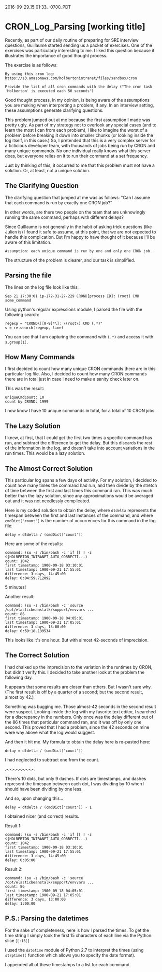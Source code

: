 2016-09-29_15:01:33_-0700_PDT
# CRON_Log_Parsing [working title]

Recently, as part of our daily routine of preparing for SRE interview
questions, Guillaume started sending us a packet of exercises. One of
the exercises was particularly interesting to me. I liked this
question because it illustrates the importance of good thought process.

The exercise is as follows:

```
By using this cron log:
https://s3.amazonaws.com/holbertonintranet/files/sandbox/cron

Provide the list of all cron commands with the delay ("The cron task
'Holberton' is executed each 50 seconds")
```
Good thought process, in my opinion, is being aware of the assumptions
you are making when interpreting a problem, if any. In an interview
setting, these assumptions generate clarifying questions.

This problem jumped out at me because the first assumption I made was
pretty ugly. As part of my strategy not to overlook any special cases
(and to learn the most I can from each problem), I like
to imagine the worst of a problem before breaking it down into smaller
chunks (or looking inside the log itself, in this case.)  So, I
pretended that this is a very complex server for a ficticious
developer team, with thousands of jobs being run by CRON and many
unique commands. No one individual really knows what this server does,
but everyone relies on it to run their command at a set frequency.

Just by thinking of this, it occurred to me that this problem must not
have a solution. Or, at least, not a unique solution.

## The Clarifying Question

The clarifying question that jumped at me was as follows: "Can I
assume that each command is run by exactly one CRON job?"

In other words, are there two people on the team that are unknowingly
running the same command, perhaps with different delays?

Since Guillaume is not generally in the habit of asking trick
questions (like Julien is) I found it safe to assume, at this point,
that we are not expected to handle this complication. But I'm happy to
have thought of it because I'll be aware of this limitation.

```
Assumption: each unique command is run by one and only one CRON job.
```

The structure of the problem is clearer, and our task is simplified.

## Parsing the file

The lines on the log file look like this:

`Sep 21 17:30:01 ip-172-31-27-229 CROND[process ID]: (root) CMD some_command`

Using python's regular expressions module, I parsed the file with the following search:

```
regexp = "CROND\[[0-9]*\]: \(root\) CMD (.*)"
s = re.search(regexp, line)
```

You can see that I am capturing the command with `(.*)` and access it
with `s.group(1)`.

## How Many Commands

I first decided to count how many unique CRON commands there are in
this particular log file. Also, I decided to count how many CRON
commands there are in total just in case I need to make a sanity check
later on.

This was the result:

```
uniqueCmdCount: 10
count by CROND: 1999
```

I now know I have 10 unique commands in total, for a total of 10 CRON
jobs.

## The Lazy Solution

I knew, at first, that I could get the first two times a specific
command has run, and subtract the difference to get the delay.  But
this discards the rest of the information in the log, and doesn't take
into account variations in the run times. This would be a lazy solution.

## The Almost Correct Solution

This particular log spans a few days of activity. For my solution, I
decided to count how many times the command had run, and then divide
by the stretch of time between the first and last times this command
ran. This was much better than the lazy solution, since any
approximations would be averaged out and it was not needlessly complicated.

Here is my coded solution to obtain the delay, where `dtdelta`
represents the timespan between the first and last instances of the
command, and where `cmdDict["count"]` is the number of occurrences for
this command in the log file:

`delay = dtdelta / (cmdDict["count"])`

Here are some of the results:

```
command: (su -s /bin/bash -c 'if [[ ! -z ${HOLBERTON_INTRANET_AUTO_CORRECTI...)
count: 1042
first timestamp: 1900-09-18 03:10:01
last timestamp: 1900-09-21 17:55:01
difference: 3 days, 14:45:00
delay: 0:04:59.712092
```

5 minutes!

Another result:

```
command: (su -s /bin/bash -c 'source /opt/elasticbeanstalk/support/envvars ...
count: 86
first timestamp: 1900-09-18 04:05:01
last timestamp: 1900-09-21 17:05:01
difference: 3 days, 13:00:00
delay: 0:59:18.139534
```

This looks like it's one hour. But with almost 42-seconds of imprecision.

## The Correct Solution

I had chalked up the imprecision to the variation in the runtimes by
CRON, but didn't verify this. I decided to take another look at the
problem the following day.

It appears that some results are closer than others. But I wasn't sure
why. (The first result is off by a quarter of a second; but the second
result, almost by 42.)

Something was bugging me. Those almost-42 seconds in the second result
were suspect. Looking inside the log with my favorite text editor, I
searched for a discrepancy in the numbers. Only once was the delay
different out of the 86 times that particular command ran, and it was
off by only one second. This proved that I had a problem, since the 42
seconds on mine were way above what the log would suggest.

And then it hit me. My formula to obtain the delay here is re-pasted here:

`delay = dtdelta / (cmdDict["count"])`

I had neglected to subtract one from the count.

.-.-.-.-.-.-.-.-.-.

There's 10 dots, but only 9 dashes.  If dots are timestamps, and
dashes represent the timespan between each dot, I was dividing by 10
when I should have been dividing by one less.

And so, upon changing this...

`delay = dtdelta / (cmdDict["count"]) - 1`

I obtained nicer (and correct) results.

Result 1:

```
command: (su -s /bin/bash -c 'if [[ ! -z ${HOLBERTON_INTRANET_AUTO_CORRECTI...)
count: 1042
first timestamp: 1900-09-18 03:10:01
last timestamp: 1900-09-21 17:55:01
difference: 3 days, 14:45:00
delay: 0:05:00
```

Result 2:

```
command: (su -s /bin/bash -c 'source /opt/elasticbeanstalk/support/envvars ...
count: 86
first timestamp: 1900-09-18 04:05:01
last timestamp: 1900-09-21 17:05:01
difference: 3 days, 13:00:00
delay: 1:00:00
```

## P.S.: Parsing the datetimes

For the sake of completeness, here is how I parsed the times. To get the
time string I simply took the first 15 characters of each line via the
Python slice (`[:15]`)

I used the `datetime` module of Python 2.7 to interpret the times
(using `strptime()` function which allows you to specify the date
format).

I appended all of these timestamps to a list for each command.
